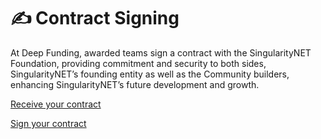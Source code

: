 # ✍️ __Contract Signing__

At Deep Funding, awarded teams sign a contract with the SingularityNET Foundation, providing commitment and security to both sides, SingularityNET’s founding entity as well as the Community builders, enhancing SingularityNET’s future development and growth.

[Receive your contract](receive_your_contract.md)

[Sign your contract](sign_your_contract.md)
